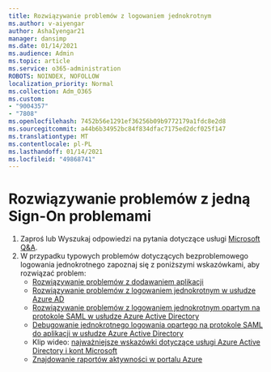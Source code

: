 ```yaml
---
title: Rozwiązywanie problemów z logowaniem jednokrotnym
ms.author: v-aiyengar
author: AshaIyengar21
manager: dansimp
ms.date: 01/14/2021
ms.audience: Admin
ms.topic: article
ms.service: o365-administration
ROBOTS: NOINDEX, NOFOLLOW
localization_priority: Normal
ms.collection: Adm_O365
ms.custom:
- "9004357"
- "7808"
ms.openlocfilehash: 7452b56e1291ef36256b09b9772179a1fdc8e2d8
ms.sourcegitcommit: a44b6b34952bc84f834dfac7175ed2dcf025f147
ms.translationtype: MT
ms.contentlocale: pl-PL
ms.lasthandoff: 01/14/2021
ms.locfileid: "49868741"
---
```

# <a name="troubleshooting-seamless-single-sign-on-issues"></a>Rozwiązywanie problemów z jedną Sign-On problemami

1. Zaproś lub Wyszukaj odpowiedzi na pytania dotyczące usługi [Microsoft Q&A](https://docs.microsoft.com/azure/active-directory/reports-monitoring/howto-find-activity-reports#troubleshoot-issues-with-activity-reports).
1. W przypadku typowych problemów dotyczących bezproblemowego logowania jednokrotnego zapoznaj się z poniższymi wskazówkami, aby rozwiązać problem:
    - [Rozwiązywanie problemów z dodawaniem aplikacji](https://docs.microsoft.com/azure/active-directory/manage-apps/troubleshoot-adding-apps) 
    - [Rozwiązywanie problemów z logowaniem jednokrotnym w usłudze Azure AD](https://docs.microsoft.com/azure/active-directory/manage-apps/troubleshoot-password-ba) 
    - [Rozwiązywanie problemów z logowaniem jednokrotnym opartym na protokole SAML w usłudze Azure Active Directory](https://docs.microsoft.com/azure/active-directory/manage-apps/troubleshoot-saml-based-sso) 
    - [Debugowanie jednokrotnego logowania opartego na protokole SAML do aplikacji w usłudze Azure Active Directory](https://docs.microsoft.com/azure/active-directory/manage-apps/debug-saml-sso-issues) 
    - Klip wideo: [najważniejsze wskazówki dotyczące usługi Azure Active Directory i kont Microsoft](https://azure.microsoft.com/resources/videos/ignite-2018-single-sign-on-best-practices-for-azure-active-directory-and-microsoft-accounts/) 
    - [Znajdowanie raportów aktywności w portalu Azure](https://docs.microsoft.com/azure/active-directory/reports-monitoring/howto-find-activity-reports#troubleshoot-issues-with-activity-reports)